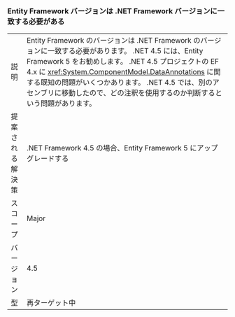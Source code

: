 ### <a name="entity-framework-version-must-match-the-net-framework-version"></a>Entity Framework バージョンは .NET Framework バージョンに一致する必要がある

|   |   |
|---|---|
|説明|Entity Framework のバージョンは .NET Framework のバージョンに一致する必要があります。 .NET 4.5 には、Entity Framework 5 をお勧めします。 .NET 4.5 プロジェクトの EF 4.x に <xref:System.ComponentModel.DataAnnotations> に関する既知の問題がいくつかあります。 .NET 4.5 では、別のアセンブリに移動したので、どの注釈を使用するのか判断するという問題があります。|
|提案される解決策|.NET Framework 4.5 の場合、Entity Framework 5 にアップグレードする|
|スコープ|Major|
|バージョン|4.5|
|型|再ターゲット中|

